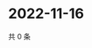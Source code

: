 # 2022-11-16

共 0 条

<!-- BEGIN WEIBO -->
<!-- 最后更新时间 Wed Nov 16 2022 22:14:22 GMT+0800 (China Standard Time) -->

<!-- END WEIBO -->
